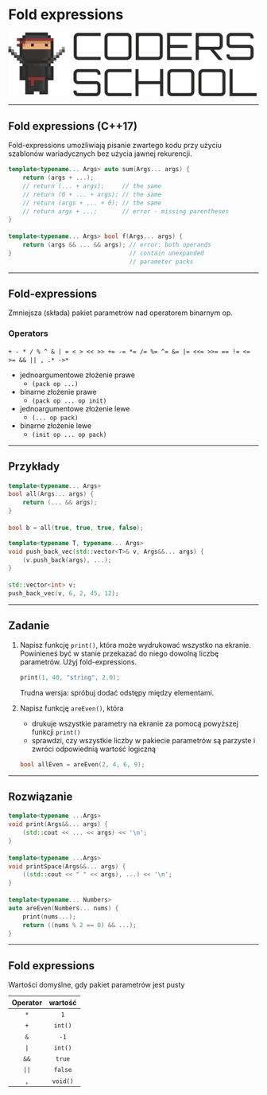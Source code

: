 <!-- .slide: data-background="#111111" -->

# Fold expressions

<a href="https://coders.school">
    <img width="500" src="../img/coders_school_logo.png" alt="Coders School" class="plain">
</a>

___

## Fold expressions (C++17)

Fold-expressions umożliwiają pisanie zwartego kodu przy użyciu szablonów wariadycznych bez użycia jawnej rekurencji.

```cpp
template<typename... Args> auto sum(Args... args) {
    return (args + ...);
    // return (... + args);     // the same
    // return (0 + ... + args); // the same
    // return (args + ... + 0); // the same
    // return args + ...;       // error - missing parentheses
}

template<typename... Args> bool f(Args... args) {
    return (args && ... && args); // error: both operands
}                                 // contain unexpanded
                                  // parameter packs
```
<!-- .element: class="fragment fade-in" -->

___

## Fold-expressions

Zmniejsza (składa) pakiet parametrów nad operatorem binarnym op.

### Operators
<!-- .element: class="fragment fade-in" -->

`+ - * / % ^ & | = < > << >> += -= *= /= %= ^= &= |= <<= >>= == != <= >= && || , .* ->*`
<!-- .element: class="fragment fade-in" -->

* <!-- .element: class="fragment fade-in" --> jednoargumentowe złożenie prawe
  * `(pack op ...)`
* <!-- .element: class="fragment fade-in" --> binarne złożenie prawe
  * `(pack op ... op init)`
* <!-- .element: class="fragment fade-in" --> jednoargumentowe złożenie lewe
  * `(... op pack)`
* <!-- .element: class="fragment fade-in" --> binarne złożenie lewe
  * `(init op ... op pack)`

___

## Przykłady

```cpp
template<typename... Args>
bool all(Args... args) {
    return (... && args);
}

bool b = all(true, true, true, false);
```
<!-- .element: class="fragment fade-in" -->

```cpp
template<typename T, typename... Args>
void push_back_vec(std::vector<T>& v, Args&&... args) {
    (v.push_back(args), ...);
}

std::vector<int> v;
push_back_vec(v, 6, 2, 45, 12);
```
<!-- .element: class="fragment fade-in" -->

___

## Zadanie

1. Napisz funkcję `print()`, która może wydrukować wszystko na ekranie. Powinieneś być w stanie przekazać do niego dowolną liczbę parametrów. Użyj fold-expressions.

    ```cpp
    print(1, 40, "string", 2.0);
    ```

    Trudna wersja: spróbuj dodać odstępy między elementami.

2. Napisz funkcję `areEven()`, która

   * drukuje wszystkie parametry na ekranie za pomocą powyższej funkcji `print()`
   * sprawdzi, czy wszystkie liczby w pakiecie parametrów są parzyste i zwróci odpowiednią wartość logiczną

    ```cpp
    bool allEven = areEven(2, 4, 6, 9);
    ```

___

## Rozwiązanie

```cpp
template<typename ...Args>
void print(Args&&... args) {
    (std::cout << ... << args) << '\n';
}

template<typename ...Args>
void printSpace(Args&&... args) {
    ((std::cout << " " << args), ...) << '\n';
}

template<typename... Numbers>
auto areEven(Numbers... nums) {
    print(nums...);
    return ((nums % 2 == 0) && ...);
}
```
<!-- .element: class="fragment fade-in" -->

___

## Fold expressions

Wartości domyślne, gdy pakiet parametrów jest pusty

| Operator |  wartość   |
| :------: | :------: |
|   `*`    |   `1`    |
|   `+`    | `int()`  |
|   `&`    |   `-1`   |
|   `\|`    | `int()`  |
|   `&&`   |  `true`  |
|   `\|\|`   | `false`  |
|   `,`    | `void()` |
